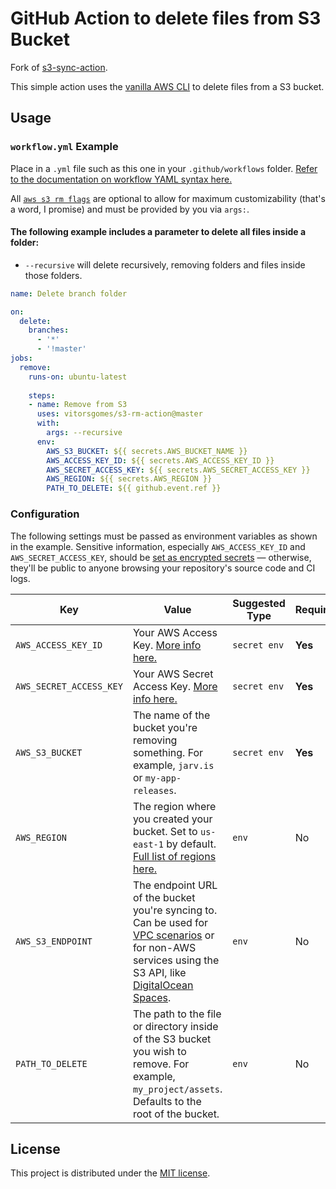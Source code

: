 # GitHub Action to delete files from S3 Bucket

Fork of [s3-sync-action](https://github.com/jakejarvis/s3-sync-action).

This simple action uses the [vanilla AWS CLI](https://docs.aws.amazon.com/cli/index.html) to delete files from a S3 bucket.

## Usage

### `workflow.yml` Example

Place in a `.yml` file such as this one in your `.github/workflows` folder. [Refer to the documentation on workflow YAML syntax here.](https://help.github.com/en/articles/workflow-syntax-for-github-actions)

All [`aws s3 rm flags`](https://docs.aws.amazon.com/cli/latest/reference/s3/rm.html) are optional to allow for maximum customizability (that's a word, I promise) and must be provided by you via `args:`.

#### The following example includes a parameter to delete all files inside a folder:

- `--recursive` will delete recursively, removing folders and files inside those folders.

```yaml
name: Delete branch folder

on:
  delete:
    branches:
      - '*'
      - '!master'
jobs:
  remove:
    runs-on: ubuntu-latest
    
    steps:
    - name: Remove from S3
      uses: vitorsgomes/s3-rm-action@master
      with:
        args: --recursive
      env:
        AWS_S3_BUCKET: ${{ secrets.AWS_BUCKET_NAME }}
        AWS_ACCESS_KEY_ID: ${{ secrets.AWS_ACCESS_KEY_ID }}
        AWS_SECRET_ACCESS_KEY: ${{ secrets.AWS_SECRET_ACCESS_KEY }}
        AWS_REGION: ${{ secrets.AWS_REGION }}
        PATH_TO_DELETE: ${{ github.event.ref }}
```


### Configuration

The following settings must be passed as environment variables as shown in the example. Sensitive information, especially `AWS_ACCESS_KEY_ID` and `AWS_SECRET_ACCESS_KEY`, should be [set as encrypted secrets](https://help.github.com/en/articles/virtual-environments-for-github-actions#creating-and-using-secrets-encrypted-variables) — otherwise, they'll be public to anyone browsing your repository's source code and CI logs.

| Key | Value | Suggested Type | Required | Default |
| ------------- | ------------- | ------------- | ------------- | ------------- |
| `AWS_ACCESS_KEY_ID` | Your AWS Access Key. [More info here.](https://docs.aws.amazon.com/general/latest/gr/managing-aws-access-keys.html) | `secret env` | **Yes** | N/A |
| `AWS_SECRET_ACCESS_KEY` | Your AWS Secret Access Key. [More info here.](https://docs.aws.amazon.com/general/latest/gr/managing-aws-access-keys.html) | `secret env` | **Yes** | N/A |
| `AWS_S3_BUCKET` | The name of the bucket you're removing something. For example, `jarv.is` or `my-app-releases`. | `secret env` | **Yes** | N/A |
| `AWS_REGION` | The region where you created your bucket. Set to `us-east-1` by default. [Full list of regions here.](https://docs.aws.amazon.com/AWSEC2/latest/UserGuide/using-regions-availability-zones.html#concepts-available-regions) | `env` | No | `us-east-1` |
| `AWS_S3_ENDPOINT` | The endpoint URL of the bucket you're syncing to. Can be used for [VPC scenarios](https://aws.amazon.com/blogs/aws/new-vpc-endpoint-for-amazon-s3/) or for non-AWS services using the S3 API, like [DigitalOcean Spaces](https://www.digitalocean.com/community/tools/adapting-an-existing-aws-s3-application-to-digitalocean-spaces). | `env` | No | Automatic (`s3.amazonaws.com` or AWS's region-specific equivalent) |
| `PATH_TO_DELETE` | The path to the file or directory inside of the S3 bucket you wish to remove. For example, `my_project/assets`. Defaults to the root of the bucket. | `env` | No | `/` (root of bucket) |


## License

This project is distributed under the [MIT license](LICENSE.md).
